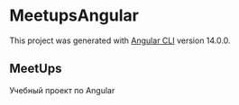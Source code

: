 # MeetupsAngular

This project was generated with [Angular CLI](https://github.com/angular/angular-cli) version 14.0.0.

## MeetUps
Учебный проект по Angular
